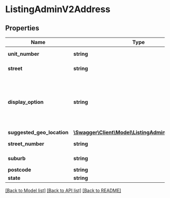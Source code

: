 # ListingAdminV2Address

## Properties
Name | Type | Description | Notes
------------ | ------------- | ------------- | -------------
**unit_number** | **string** | Unit number for apartments, maximum 30 characters | [optional] 
**street** | **string** | Street name, maximum 100 characters | 
**display_option** | **string** | What granularity to display the properties location at.   For residential listings, the accepted displayOption values are \&quot;FullAddress\&quot;, \&quot;StreetAndSuburb\&quot; or \&quot;SuburbOnly\&quot;. | [optional] 
**suggested_geo_location** | [**\Swagger\Client\Model\ListingAdminV2GeoLocation**](ListingAdminV2GeoLocation.md) |  | [optional] 
**street_number** | **string** | Street number, maximum 20 characters | [optional] 
**suburb** | **string** | Suburb name , maximum 50 characters | 
**postcode** | **string** | Postcode | 
**state** | **string** | State | 

[[Back to Model list]](../../README.md#documentation-for-models) [[Back to API list]](../../README.md#documentation-for-api-endpoints) [[Back to README]](../../README.md)

